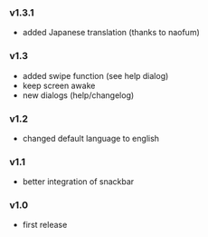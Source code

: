 ### v1.3.1

- added Japanese translation (thanks to naofum)

### v1.3

- added swipe function (see help dialog)
- keep screen awake
- new dialogs (help/changelog)

### v1.2

- changed default language to english

### v1.1

- better integration of snackbar

### v1.0

- first release
